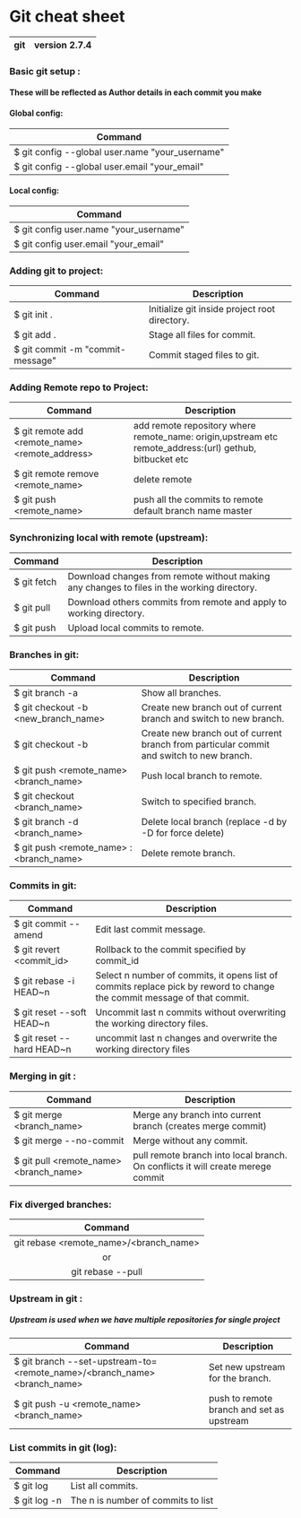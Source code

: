 # Git cheat sheet

| git |  version 2.7.4 |
|-----|----------------|

### Basic git setup :
#### These will be reflected as Author details in each commit you make

#### Global config:
| Command |
|---------|
| $ git config --global user.name "your_username" |
| $ git config --global user.email "your_email"	|

#### Local config:
| Command |
|---------|
| $ git config  user.name "your_username" |
| $ git config  user.email "your_email"	|

### Adding git to project:
| Command | Description |
|---------|-------------|
| $ git init . | Initialize git inside project root directory. |
| $ git add . | Stage all files for commit. |
| $ git commit -m "commit-message" | Commit staged files to git. |

### Adding Remote repo to Project:
| Command | Description |
|---------|-------------|
| $ git remote add <remote_name> <remote_address> | add remote repository where remote_name: origin,upstream etc remote_address:(url) gethub, bitbucket etc |
| $ git remote remove <remote_name> |	delete remote |
| $ git push <remote_name> <branch-name> | push all the commits to remote default branch name master |

### Synchronizing local with remote (upstream):
| Command | Description |
|---------|-------------|
| $ git fetch | Download changes from remote without making any changes to files in the working directory. |
| $ git pull | Download others commits from remote and apply to working directory. |
| $ git push | Upload local commits to remote. |

### Branches in git:
| Command | Description |
|---------|-------------|
| $ git branch -a | Show all branches. |
| $ git checkout -b <new_branch_name> |Create new branch out of current branch and switch to new branch. |
| $ git checkout -b	| Create new branch out of current branch from particular commit and switch to new branch. |
| $ git push <remote_name> <branch_name> | Push local branch to remote. |
| $ git checkout <branch_name> | Switch to specified branch. |
| $ git branch -d <branch_name> | Delete local branch (replace -d by -D for force delete) |
| $ git push <remote_name> :<branch_name> |Delete remote branch. |

### Commits in git:
| Command | Description |
|---------|-------------|
| $ git commit --amend | Edit last commit message. |
| $ git revert <commit_id> | Rollback to the commit specified by commit_id |
| $ git rebase -i HEAD~n | Select n number of commits, it opens list of commits replace pick by reword to change the commit message of that commit. |
| $ git reset --soft HEAD~n	| Uncommit last n commits without overwriting the working directory files. |
| $ git reset --hard HEAD~n	| uncommit last n changes and overwrite the working directory files |

### Merging in git :
| Command | Description |
|---------|-------------|
| $ git merge <branch_name> | Merge any branch into current branch (creates merge commit) |
| $ git merge <branch-name> --no-commit | Merge without any commit. |
| $ git pull <remote_name> <branch_name> | pull remote branch into local branch. On conflicts it will create merege commit |

### Fix diverged branches:
| Command |
|:-------:|
| git rebase <remote_name>/<branch_name>|
| or |
| git rebase --pull |

### Upstream in git :
##### Upstream is used when we have multiple repositories for single project
| Command | Description |
|---------|-------------|
| $ git branch --set-upstream-to=<remote_name>/<branch_name> <branch_name> | Set new upstream for the branch. |
| $ git push -u <remote_name> <branch_name> | push to remote branch and set as upstream |

### List commits in git (log):
| Command | Description |
|---------|-------------|
| $ git log | List all commits. |
| $ git log -n | The n is number of commits to list |

